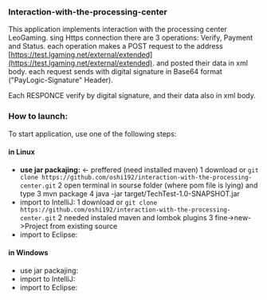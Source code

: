 ### Interaction-with-the-processing-center
This application implements interaction with the processing center LeoGaming.
sing Https connection
there are 3 operations: Verify, Payment and Status.
each operation makes a POST request to the address [https://test.lgaming.net/external/extended](https://test.lgaming.net/external/extended). and posted their data in xml body.
each request sends with digital signature in Base64 format ("PayLogic-Signature" Header).

Each RESPONCE verify by digital signature, and their data also in xml body.


### How to launch:
To start application, use one of the following steps:
#### in Linux
 - **use jar packajing:** <- preffered (need installed maven) 
    1 download or ```git clone https://github.com/oshi192/interaction-with-the-processing-center.git```
    2 open terminal in sourse folder (where pom file is lying) and type
    3 mvn package
    4 java -jar target/TechTest-1.0-SNAPSHOT.jar  
 - import to IntelliJ: 
    1 download or ```git clone https://github.com/oshi192/interaction-with-the-processing-center.git```
    2 needed instaled maven and lombok plugins 
    3 fine->new->Project from existing source
 - import to Eclipse: 
#### in Windows
 - use jar packajing:
 - import to IntelliJ: 
 - import to Eclipse: 

